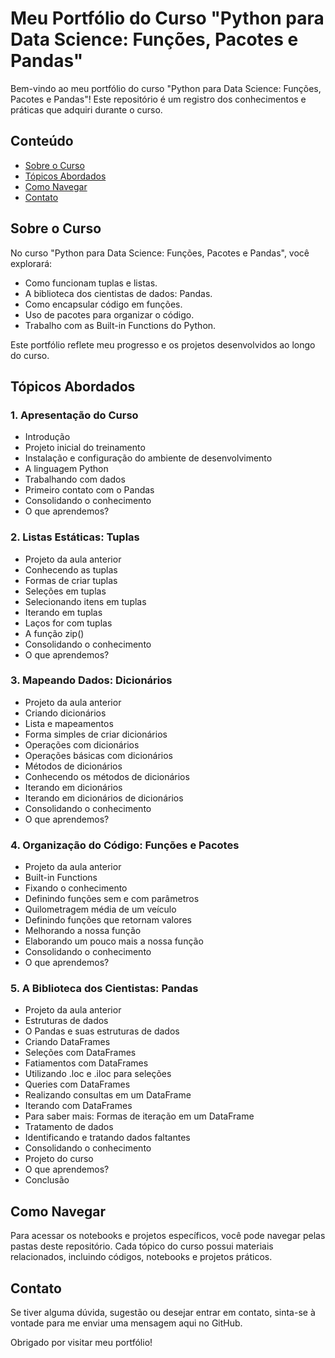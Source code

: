 # Meu Portfólio do Curso "Python para Data Science: Funções, Pacotes e Pandas"

Bem-vindo ao meu portfólio do curso "Python para Data Science: Funções, Pacotes e Pandas"! Este repositório é um registro dos conhecimentos e práticas que adquiri durante o curso.

## Conteúdo

- [Sobre o Curso](#sobre-o-curso)
- [Tópicos Abordados](#tópicos-abordados)
- [Como Navegar](#como-navegar)
- [Contato](#contato)

## Sobre o Curso

No curso "Python para Data Science: Funções, Pacotes e Pandas", você explorará:

- Como funcionam tuplas e listas.
- A biblioteca dos cientistas de dados: Pandas.
- Como encapsular código em funções.
- Uso de pacotes para organizar o código.
- Trabalho com as Built-in Functions do Python.

Este portfólio reflete meu progresso e os projetos desenvolvidos ao longo do curso.

## Tópicos Abordados

### 1. Apresentação do Curso
- Introdução
- Projeto inicial do treinamento
- Instalação e configuração do ambiente de desenvolvimento
- A linguagem Python
- Trabalhando com dados
- Primeiro contato com o Pandas
- Consolidando o conhecimento
- O que aprendemos?

### 2. Listas Estáticas: Tuplas
- Projeto da aula anterior
- Conhecendo as tuplas
- Formas de criar tuplas
- Seleções em tuplas
- Selecionando itens em tuplas
- Iterando em tuplas
- Laços for com tuplas
- A função zip()
- Consolidando o conhecimento
- O que aprendemos?

### 3. Mapeando Dados: Dicionários
- Projeto da aula anterior
- Criando dicionários
- Lista e mapeamentos
- Forma simples de criar dicionários
- Operações com dicionários
- Operações básicas com dicionários
- Métodos de dicionários
- Conhecendo os métodos de dicionários
- Iterando em dicionários
- Iterando em dicionários de dicionários
- Consolidando o conhecimento
- O que aprendemos?

### 4. Organização do Código: Funções e Pacotes
- Projeto da aula anterior
- Built-in Functions
- Fixando o conhecimento
- Definindo funções sem e com parâmetros
- Quilometragem média de um veículo
- Definindo funções que retornam valores
- Melhorando a nossa função
- Elaborando um pouco mais a nossa função
- Consolidando o conhecimento
- O que aprendemos?

### 5. A Biblioteca dos Cientistas: Pandas
- Projeto da aula anterior
- Estruturas de dados
- O Pandas e suas estruturas de dados
- Criando DataFrames
- Seleções com DataFrames
- Fatiamentos com DataFrames
- Utilizando .loc e .iloc para seleções
- Queries com DataFrames
- Realizando consultas em um DataFrame
- Iterando com DataFrames
- Para saber mais: Formas de iteração em um DataFrame
- Tratamento de dados
- Identificando e tratando dados faltantes
- Consolidando o conhecimento
- Projeto do curso
- O que aprendemos?
- Conclusão

## Como Navegar

Para acessar os notebooks e projetos específicos, você pode navegar pelas pastas deste repositório. Cada tópico do curso possui materiais relacionados, incluindo códigos, notebooks e projetos práticos.

## Contato

Se tiver alguma dúvida, sugestão ou desejar entrar em contato, sinta-se à vontade para me enviar uma mensagem aqui no GitHub.

Obrigado por visitar meu portfólio!
